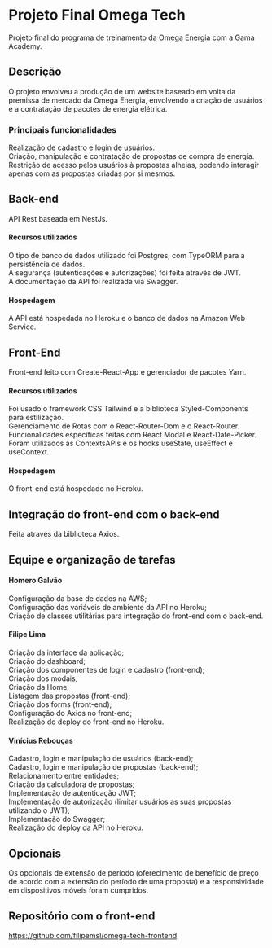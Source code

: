 # Projeto Final Omega Tech
Projeto final do programa de treinamento da Omega Energia com a Gama Academy.

## Descrição
O projeto envolveu a produção de um website baseado em volta da premissa de mercado da Omega Energia, envolvendo a criação de usuários e a contratação de pacotes de energia elétrica.

### Principais funcionalidades
Realização de cadastro e login de usuários.<br/>
Criação, manipulação e contratação de propostas de compra de energia.<br/>
Restrição de acesso pelos usuários à propostas alheias, podendo interagir apenas com as propostas criadas por si mesmos.<br/>

## Back-end
API Rest baseada em NestJs.
#### Recursos utilizados
O tipo de banco de dados utilizado foi Postgres, com TypeORM para a persistência de dados.<br/>
A segurança (autenticações e autorizações) foi feita através de JWT.<br/>
A documentação da API foi realizada via Swagger.<br/>
#### Hospedagem
A API está hospedada no Heroku e o banco de dados na Amazon Web Service.

## Front-End
Front-end feito com Create-React-App e gerenciador de pacotes Yarn.
#### Recursos utilizados
Foi usado o framework CSS Tailwind e a biblioteca Styled-Components para estilização.<br/>
Gerenciamento de Rotas com o React-Router-Dom e o React-Router.<br/>
Funcionalidades específicas feitas com  React Modal e React-Date-Picker.<br/>
Foram utilizados as ContextsAPIs e os hooks useState, useEffect e useContext.<br/>
#### Hospedagem
O front-end está hospedado no Heroku.

## Integração do front-end com o back-end 
Feita através da biblioteca Axios.

## Equipe e organização de tarefas
#### Homero Galvão
Configuração da base de dados na AWS;<br/>
Configuração das variáveis de ambiente da API no Heroku;<br/>
Criação de classes utilitárias para integração do front-end com o back-end.

#### Filipe Lima
Criação da interface da aplicação;<br/>
Criação do dashboard;<br/>
Criação dos componentes de login e cadastro (front-end);<br/>
Criação dos modais;<br/>
Criação da Home;<br/>
Listagem das propostas (front-end);<br/>
Criação dos forms (front-end);<br/>
Configuração do Axios no front-end;<br/>
Realização do deploy do front-end no Heroku.

#### Vinícius Rebouças
Cadastro, login e manipulação de usuários (back-end);<br/>
Cadastro, login e manipulação de propostas (back-end);<br/>
Relacionamento entre entidades;<br/>
Criação da calculadora de propostas;<br/>
Implementação de autenticação JWT;<br/>
Implementação de autorização (limitar usuários as suas propostas utilizando o JWT);<br/>
Implementação do Swagger;<br/>
Realização do deploy da API no Heroku.

## Opcionais
Os opcionais de extensão de período (oferecimento de benefício de preço de acordo com a extensão do período de uma proposta) e a responsividade em dispositivos móveis foram cumpridos.

## Repositório com o front-end
https://github.com/filipemsl/omega-tech-frontend
